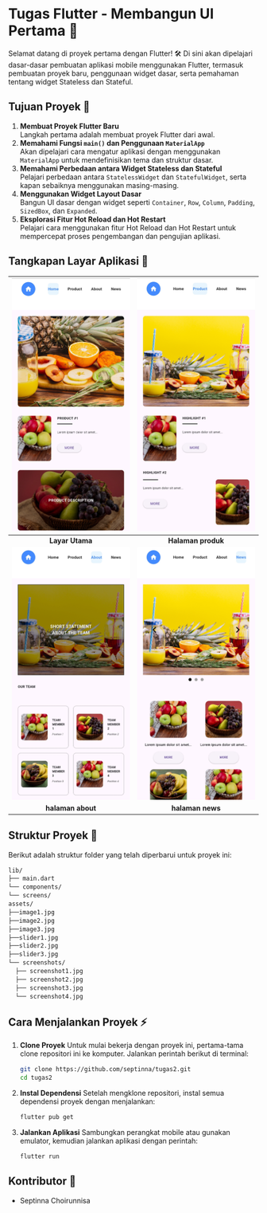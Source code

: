 # Tugas Flutter - Membangun UI Pertama 📱
Selamat datang di proyek pertama dengan Flutter! 🛠️ Di sini akan dipelajari dasar-dasar pembuatan aplikasi mobile menggunakan Flutter, termasuk pembuatan proyek baru, penggunaan widget dasar, serta pemahaman tentang widget Stateless dan Stateful.

## Tujuan Proyek 🎯
1. **Membuat Proyek Flutter Baru**  
   Langkah pertama adalah membuat proyek Flutter dari awal.
2. **Memahami Fungsi `main()` dan Penggunaan `MaterialApp`**  
   Akan dipelajari cara mengatur aplikasi dengan menggunakan `MaterialApp` untuk mendefinisikan tema dan struktur dasar.
3. **Memahami Perbedaan antara Widget Stateless dan Stateful**  
   Pelajari perbedaan antara `StatelessWidget` dan `StatefulWidget`, serta kapan sebaiknya menggunakan masing-masing.
4. **Menggunakan Widget Layout Dasar**  
   Bangun UI dasar dengan widget seperti `Container`, `Row`, `Column`, `Padding`, `SizedBox`, dan `Expanded`.
5. **Eksplorasi Fitur Hot Reload dan Hot Restart**  
   Pelajari cara menggunakan fitur Hot Reload dan Hot Restart untuk mempercepat proses pengembangan dan pengujian aplikasi.

## Tangkapan Layar Aplikasi 📸
| <img src="/assets/screenshots/screenshot3.jpg" width="300"> | <img src="/assets/screenshots/screenshot4.jpg" width="300"> |
|:---:|:---:|
| **Layar Utama** | **Halaman produk** |
| <img src="/assets/screenshots/screenshot2.jpg" width="300"> | <img src="/assets/screenshots/screenshot1.jpg" width="300"> |
| **halaman about** | **halaman news** |

## Struktur Proyek 📁
Berikut adalah struktur folder yang telah diperbarui untuk proyek ini:
```bash
lib/
├── main.dart       
└── components/           
└── screens/
assets/
├──image1.jpg
├──image2.jpg
├──image3.jpg
├──slider1.jpg
├──slider2.jpg
├──slider3.jpg
└── screenshots/
  ├── screenshot1.jpg
  ├── screenshot2.jpg
  ├── screenshot3.jpg
  └── screenshot4.jpg
```

## Cara Menjalankan Proyek ⚡
1. **Clone Proyek**
   Untuk mulai bekerja dengan proyek ini, pertama-tama clone repositori ini ke komputer. Jalankan perintah berikut di terminal:
   ```bash
   git clone https://github.com/septinna/tugas2.git
   cd tugas2
   ```
2. **Instal Dependensi**
   Setelah mengklone repositori, instal semua dependensi proyek dengan menjalankan:
   ```bash
   flutter pub get
   ```
3. **Jalankan Aplikasi**
   Sambungkan perangkat mobile atau gunakan emulator, kemudian jalankan aplikasi dengan perintah:
   ```bash
   flutter run
   ```

## Kontributor 👥
- Septinna Choirunnisa
